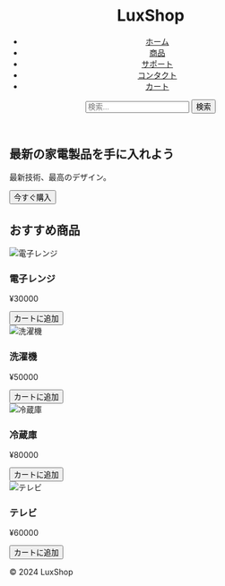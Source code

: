 <!DOCTYPE html>
<html>
<head>
    <title>LuxShop</title>
    <link rel="stylesheet" type="text/css" href="styles.css">
</head>
<body>
    <header>
        <div class="logo">
            <h1>LuxShop</h1>
        </div>
        <nav>
            <ul>
                <li><a href="#">ホーム</a></li>
                <li><a href="#">商品</a></li>
                <li><a href="#">サポート</a></li>
                <li><a href="#">コンタクト</a></li>
                <li><a href="#">カート</a></li>
            </ul>
        </nav>
        <div class="search-bar">
            <input type="text" placeholder="検索...">
            <button>検索</button>
        </div>
    </header>
    <main>
        <section class="hero">
            <h2>最新の家電製品を手に入れよう</h2>
            <p>最新技術、最高のデザイン。</p>
            <button>今すぐ購入</button>
        </section>
        <section class="products">
            <h2>おすすめ商品</h2>
            <div class="product">
                <img src="images/microwave.jpg" alt="電子レンジ">
                <h3>電子レンジ</h3>
                <p>¥30000</p>
                <button>カートに追加</button>
            </div>
            <div class="product">
                <img src="images/washing_machine.jpg" alt="洗濯機">
                <h3>洗濯機</h3>
                <p>¥50000</p>
                <button>カートに追加</button>
            </div>
            <div class="product">
                <img src="images/refrigerator.jpg" alt="冷蔵庫">
                <h3>冷蔵庫</h3>
                <p>¥80000</p>
                <button>カートに追加</button>
            </div>
            <div class="product">
                <img src="images/tv.jpg" alt="テレビ">
                <h3>テレビ</h3>
                <p>¥60000</p>
                <button>カートに追加</button>
            </div>
        </section>
    </main>
    <footer>
        <p>&copy; 2024 LuxShop</p>
    </footer>
</body>
</html>
